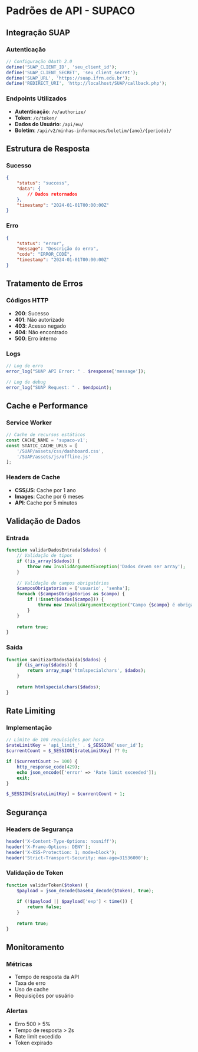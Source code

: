 # Padrões de API - SUPACO

## Integração SUAP

### Autenticação
```php
// Configuração OAuth 2.0
define('SUAP_CLIENT_ID', 'seu_client_id');
define('SUAP_CLIENT_SECRET', 'seu_client_secret');
define('SUAP_URL', 'https://suap.ifrn.edu.br');
define('REDIRECT_URI', 'http://localhost/SUAP/callback.php');
```

### Endpoints Utilizados
- **Autenticação**: `/o/authorize/`
- **Token**: `/o/token/`
- **Dados do Usuário**: `/api/eu/`
- **Boletim**: `/api/v2/minhas-informacoes/boletim/{ano}/{periodo}/`

## Estrutura de Resposta

### Sucesso
```json
{
    "status": "success",
    "data": {
        // Dados retornados
    },
    "timestamp": "2024-01-01T00:00:00Z"
}
```

### Erro
```json
{
    "status": "error",
    "message": "Descrição do erro",
    "code": "ERROR_CODE",
    "timestamp": "2024-01-01T00:00:00Z"
}
```

## Tratamento de Erros

### Códigos HTTP
- **200**: Sucesso
- **401**: Não autorizado
- **403**: Acesso negado
- **404**: Não encontrado
- **500**: Erro interno

### Logs
```php
// Log de erro
error_log("SUAP API Error: " . $response['message']);

// Log de debug
error_log("SUAP Request: " . $endpoint);
```

## Cache e Performance

### Service Worker
```javascript
// Cache de recursos estáticos
const CACHE_NAME = 'supaco-v1';
const STATIC_CACHE_URLS = [
    '/SUAP/assets/css/dashboard.css',
    '/SUAP/assets/js/offline.js'
];
```

### Headers de Cache
- **CSS/JS**: Cache por 1 ano
- **Images**: Cache por 6 meses
- **API**: Cache por 5 minutos

## Validação de Dados

### Entrada
```php
function validarDadosEntrada($dados) {
    // Validação de tipos
    if (!is_array($dados)) {
        throw new InvalidArgumentException('Dados devem ser array');
    }
    
    // Validação de campos obrigatórios
    $camposObrigatorios = ['usuario', 'senha'];
    foreach ($camposObrigatorios as $campo) {
        if (!isset($dados[$campo])) {
            throw new InvalidArgumentException("Campo {$campo} é obrigatório");
        }
    }
    
    return true;
}
```

### Saída
```php
function sanitizarDadosSaida($dados) {
    if (is_array($dados)) {
        return array_map('htmlspecialchars', $dados);
    }
    
    return htmlspecialchars($dados);
}
```

## Rate Limiting

### Implementação
```php
// Limite de 100 requisições por hora
$rateLimitKey = 'api_limit_' . $_SESSION['user_id'];
$currentCount = $_SESSION[$rateLimitKey] ?? 0;

if ($currentCount >= 100) {
    http_response_code(429);
    echo json_encode(['error' => 'Rate limit exceeded']);
    exit;
}

$_SESSION[$rateLimitKey] = $currentCount + 1;
```

## Segurança

### Headers de Segurança
```php
header('X-Content-Type-Options: nosniff');
header('X-Frame-Options: DENY');
header('X-XSS-Protection: 1; mode=block');
header('Strict-Transport-Security: max-age=31536000');
```

### Validação de Token
```php
function validarToken($token) {
    $payload = json_decode(base64_decode($token), true);
    
    if (!$payload || $payload['exp'] < time()) {
        return false;
    }
    
    return true;
}
```

## Monitoramento

### Métricas
- Tempo de resposta da API
- Taxa de erro
- Uso de cache
- Requisições por usuário

### Alertas
- Erro 500 > 5%
- Tempo de resposta > 2s
- Rate limit excedido
- Token expirado
